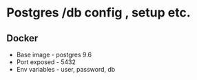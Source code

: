 # Postgres /db config , setup etc.
## Docker 
- Base image - postgres 9.6
- Port exposed - 5432
- Env variables - user, password, db

